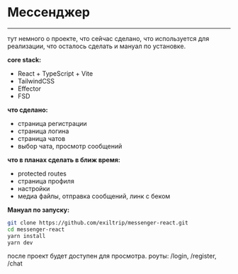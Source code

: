 # Мессенджер
---
тут немного о проекте, что сейчас сделано, что используется для реализации, что осталось сделать и мануал по установке. 

**core stack:**
- React + TypeScript + Vite
- TailwindCSS
- Effector
- FSD

**что сделано:**
- страница регистрации
- страница логина
- страница чатов
- выбор чата, просмотр сообщений

**что в планах сделать в ближ время:**
- protected routes
- страница профиля
- настройки
- медиа файлы, отправка сообщений, линк с беком

**Мануал по запуску:**
```sh
git clone https://github.com/exiltrip/messenger-react.git
cd messenger-react
yarn install
yarn dev
```
после проект будет доступен для просмотра.
роуты: /login, /register, /chat
